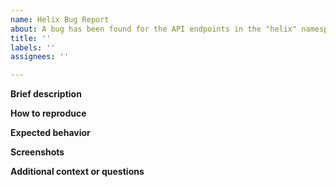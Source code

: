 ```yaml
---
name: Helix Bug Report
about: A bug has been found for the API endpoints in the "helix" namespace.
title: ''
labels: ''
assignees: ''

---
```


**Brief description**

**How to reproduce**

**Expected behavior**

**Screenshots**

**Additional context or questions**
